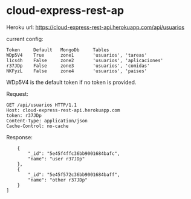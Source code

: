 # cloud-express-rest-ap
Heroku url: https://cloud-express-rest-api.herokuapp.com/api/usuarios


current config:
```
Token     Default   MongoDb     Tables
WDp5V4    True      zone1       'usuarios', 'tareas'
l1cs4h    False     zone2       'usuarios', 'aplicaciones'
r37JDp    False     zone3       'usuarios', 'comidas'
NKFyzL    False     zone4       'usuarios', 'paises'
```

WDp5V4 is the default token if no token is provided.

Request:
```
GET /api/usuarios HTTP/1.1
Host: cloud-express-rest-api.herokuapp.com
token: r37JDp
Content-Type: application/json
Cache-Control: no-cache
```

Response:
```[
    {
        "_id": "5e45f4ffc36bb9001684bafc",
        "name": "user r37JDp"
    },
    {
        "_id": "5e45f572c36bb9001684baff",
        "name": "other r37JDp"
    }
]
```
